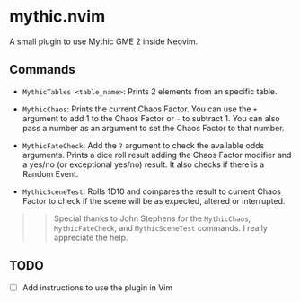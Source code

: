 # mythic.nvim
A small plugin to use Mythic GME 2 inside Neovim.

## Commands
- `MythicTables <table_name>`: Prints 2 elements from an specific table.

- `MythicChaos`: Prints the current Chaos Factor. You can use the `+` argument
to add 1 to the Chaos Factor or `-` to subtract 1. You can also pass a number as
an argument to set the Chaos Factor to that number.

- `MythicFateCheck`: Add the `?` argument to check the available odds arguments.
Prints a dice roll result adding the Chaos Factor modifier and a yes/no (or
exceptional yes/no) result. It also checks if there is a Random Event.

- `MythicSceneTest`: Rolls 1D10 and compares the result to current Chaos 
Factor to check if the scene will be as expected, altered or interrupted.

>>Special thanks to John Stephens for the `MythicChaos`, `MythicFateCheck`, and
>>`MythicSceneTest` commands. I really appreciate the help.

## TODO
- [ ] Add instructions to use the plugin in Vim
